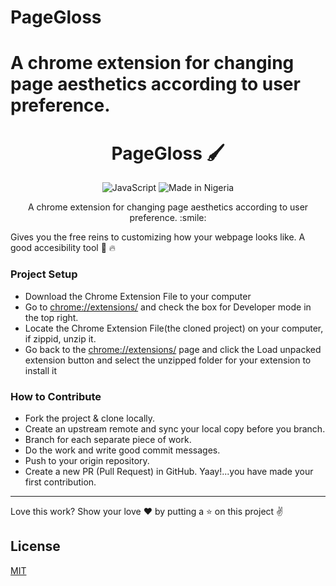 
# PageGloss

A chrome extension for changing page aesthetics according to user preference.
=======
<h1  align="center">PageGloss 🖌️</h1>
<p align="center">
<img alt="JavaScript" src="https://img.shields.io/badge/JavaScript-JavaScript-yellowgreen">
<img alt="Made in Nigeria" src="https://img.shields.io/badge/made%20in%20-nigeria-%2322863a">
</a>
</p>
</h1>
<p align="center">
A chrome extension for changing  page aesthetics according to user preference. :smile:</p>

Gives you the free reins to customizing how your webpage looks like. A good accesibility tool 🚀 🔥


### Project Setup
- Download the Chrome Extension File to your computer
- Go to [chrome://extensions/](chrome://extensions/) and check the box for Developer mode in the top right.
- Locate the Chrome Extension File(the cloned project) on your computer, if zippid, unzip it.
- Go back to the [chrome://extensions/](chrome://extensions/) page and click the Load unpacked extension button and select the unzipped folder for your extension to install it


### How to Contribute
- Fork the project & clone locally.
- Create an upstream remote and sync your local copy before you branch.
- Branch for each separate piece of work.
- Do the work and write good commit messages.
- Push to your origin repository.
- Create a new PR (Pull Request) in GitHub.
Yaay!...you have made your first contribution.


---
 Love this work? Show your love :heart: by putting a :star: on this project :v:

## License
[MIT](https://choosealicense.com/licenses/mit/)

